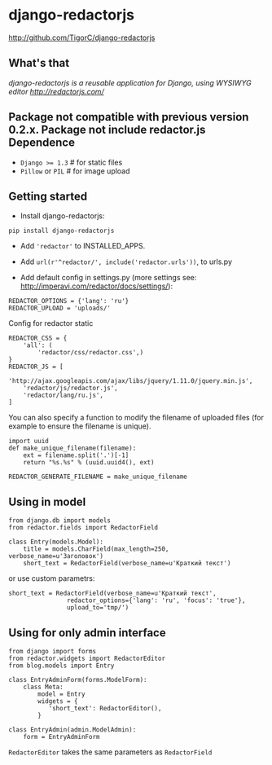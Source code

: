 
django-redactorjs
===============
http://github.com/TigorC/django-redactorjs


What's that
-----------

*django-redactorjs is a reusable application for Django, using WYSIWYG editor http://redactorjs.com/*

**Package not compatible with previous version 0.2.x.**
**Package not include redactor.js**
Dependence
-----------

- `Django >= 1.3` # for static files
- `Pillow` or `PIL` # for image upload

Getting started
---------------

* Install django-redactorjs:

``pip install django-redactorjs
``

* Add `'redactor'` to INSTALLED_APPS.

* Add `url(r'^redactor/', include('redactor.urls'))`, to urls.py

* Add default config in settings.py (more settings see: <http://imperavi.com/redactor/docs/settings/>):

```
REDACTOR_OPTIONS = {'lang': 'ru'}
REDACTOR_UPLOAD = 'uploads/'
```

Config for redactor static
```
REDACTOR_CSS = {
    'all': (
        'redactor/css/redactor.css',)
}
REDACTOR_JS = [
    'http://ajax.googleapis.com/ajax/libs/jquery/1.11.0/jquery.min.js',
    'redactor/js/redactor.js',
    'redactor/lang/ru.js',
]
```

You can also specify a function to modify the filename of uploaded files (for example to ensure the filename is unique).
```
import uuid
def make_unique_filename(filename):
    ext = filename.split('.')[-1]
    return "%s.%s" % (uuid.uuid4(), ext)

REDACTOR_GENERATE_FILENAME = make_unique_filename

```

Using in model
--------------


    from django.db import models
    from redactor.fields import RedactorField

    class Entry(models.Model):
        title = models.CharField(max_length=250, verbose_name=u'Заголовок')
        short_text = RedactorField(verbose_name=u'Краткий текст')

or use custom parametrs:

    short_text = RedactorField(verbose_name=u'Краткий текст',
                    redactor_options={'lang': 'ru', 'focus': 'true'},
                    upload_to='tmp/')

Using for only admin interface
-----------------------------
    from django import forms
    from redactor.widgets import RedactorEditor
    from blog.models import Entry

    class EntryAdminForm(forms.ModelForm):
        class Meta:
            model = Entry
            widgets = {
               'short_text': RedactorEditor(),
            }

    class EntryAdmin(admin.ModelAdmin):
        form = EntryAdminForm

`RedactorEditor` takes the same parameters as `RedactorField`
